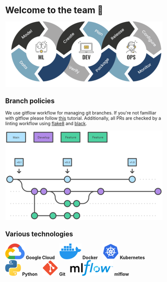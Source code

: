 # Welcome to the team 👋

<img src="img/icons/mlops.png">

## Branch policies

We use gitflow workflow for managing git branches. If you're not familliar with gitflow please follow [this](https://www.atlassian.com/git/tutorials/comparing-workflows/gitflow-workflow) tutorial. Additionally, all PRs are checked by a linting workflow using [flake8](https://flake8.pycqa.org/en/latest/) and [black](https://black.readthedocs.io/en/stable/).

<img src="img/icons/gitflow.svg">

## Various technologies

<img src="img/icons/gcp.svg" height=50px> **Google Cloud** &nbsp;&nbsp;
<img src="img/icons/docker.svg" height=50px> **Docker** &nbsp;&nbsp;
<img src="img/icons/kubernetes.svg" height=50px> **Kubernetes** &nbsp;&nbsp;
<img src="img/icons/python.svg" height=50px> **Python** &nbsp;&nbsp;
<img src="img/icons/git.svg" height=50px> **Git** &nbsp;&nbsp;
<img src="img/icons/mlflow.png" height=50px> **mlflow** &nbsp;&nbsp;
